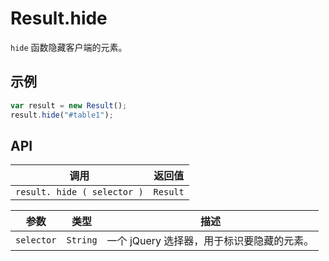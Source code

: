 # Result.hide

`hide` 函数隐藏客户端的元素。

## 示例

```javascript
var result = new Result();
result.hide("#table1");
```

## API

| 调用 | 返回值 |
|---|---|
| `result. hide ( selector )` | `Result` |

| 参数 | 类型 | 描述 |
|---|---|---|
| `selector` | `String` | 一个 jQuery 选择器，用于标识要隐藏的元素。 |
